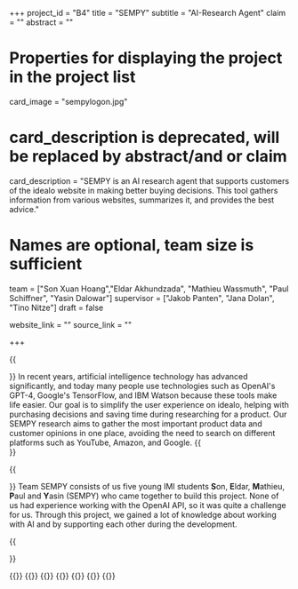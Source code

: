+++
project_id = "B4"
title = "SEMPY"
subtitle = "AI-Research Agent"
claim = ""
abstract = ""

# Properties for displaying the project in the project list
card_image = "sempylogon.jpg"
# card_description is deprecated, will be replaced by abstract/and or claim
card_description = "SEMPY is an AI research agent that supports customers of the idealo website in making better buying decisions. This tool gathers information from various websites, summarizes it, and provides the best advice." 

# Names are optional, team size is sufficient
team = ["Son Xuan Hoang","Eldar Akhundzada", "Mathieu Wassmuth", "Paul Schiffner", "Yasin Dalowar"]
supervisor = ["Jakob Panten", "Jana Dolan", "Tino Nitze"]
draft = false

website_link = ""
source_link = ""

+++


{{<section title="Our Goal">}}
In recent years, artificial intelligence technology has advanced significantly, and today many people use technologies such as OpenAI's GPT-4, Google's TensorFlow, and IBM Watson because these tools make life easier. Our goal is to simplify the user experience on idealo, helping with purchasing decisions and saving time during researching for a product. Our SEMPY research aims to gather the most important product data and customer opinions in one place, avoiding the need to search on different platforms such as YouTube, Amazon, and Google. 
{{</section>}}

{{<section title="The Team">}}
Team SEMPY consists of us five young IMI students **S**on, **E**ldar, **M**athieu, **P**aul and **Y**asin (SEMPY) who came together to build this project. None of us had experience working with the OpenAI API, so it was quite a challenge for us. Through this project, we gained a lot of knowledge about working with AI and by supporting each other during the development.


{{</section>}} 

{{<gallery>}}
{{<team-member image="sonn.jpg" name="Son Xuan Hoang">}} 
{{<team-member image="eldarn.jpg" name="Eldar Akhundzada">}}
{{<team-member image="mathieun.jpg" name="Mathieu Wassmuth">}}
{{<team-member image="pauln.jpg" name="Paul Schiffner">}}
{{<team-member image="yasinn.jpg" name="Yasin Dalowar">}}
{{</gallery>}}

